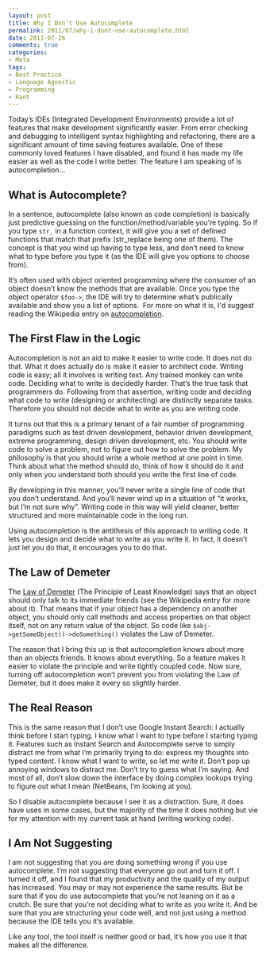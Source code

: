 ```yaml
---
layout: post
title: Why I Don’t Use Autocomplete
permalink: 2011/07/why-i-dont-use-autocomplete.html
date: 2011-07-26
comments: true
categories:
- Meta
tags:
- Best Practice
- Language Agnostic
- Programming
- Rant
---
```


Today’s IDEs (Integrated Development Environments) provide a lot of features that make development significantly easier.  From error checking and debugging to intelligent syntax highlighting and refactoring, there are a significant amount of time saving features available.  One of these commonly loved features I have disabled, and found it has made my life easier as well as the code I write better.  The feature I am speaking of is autocompletion…
<!--more-->

## What is Autocomplete?

In a sentence, autocomplete (also known as code completion) is basically just predictive guessing on the function/method/variable you’re typing.  So if you type `str_` in a function context, it will give you a set of defined functions that match that prefix (str_replace being one of them).  The concept is that you wind up having to type less, and don’t need to know what to type before you type it (as the IDE will give you options to choose from).  

It’s often used with object oriented programming where the consumer of an object doesn’t know the methods that are available.  Once you type the object operator `$foo->`, the IDE will try to determine what’s publically available and show you a list of options.  For more on what it is, I'd suggest reading the Wikipedia entry on [autocompletion](http://en.wikipedia.org/wiki/Autocomplete).

## The First Flaw in the Logic

Autocompletion is not an aid to make it easier to write code.  It does not do that.  What it does actually do is make it easier to architect code.  Writing code is easy; all it involves is writing text.  Any trained monkey can write code.  Deciding what to write is decidedly harder.  That’s the true task that programmers do.  Following from that assertion, writing code and deciding what code to write (designing or architecting) are distinctly separate tasks.  Therefore you should not decide what to write as you are writing code.

It turns out that this is a primary tenant of a fair number of programming paradigms such as test driven development, behavior driven development, extreme programming, design driven development, etc.  You should write code to solve a problem, not to figure out how to solve the problem.  My philosophy is that you should write a whole method at one point in time.  Think about what the method should do, think of how it should do it and only when you understand both should you write the first line of code.  

By developing in this manner, you’ll never write a single line of code that you don’t understand.  And you’ll never wind up in a situation of “it works, but I’m not sure why”.  Writing code in this way will yield cleaner, better structured and more maintainable code in the long run.

Using autocompletion is the antithesis of this approach to writing code.  It lets you design and decide what to write as you write it.  In fact, it doesn’t just let you do that, it encourages you to do that. 

## The Law of Demeter

The [Law of Demeter](http://en.wikipedia.org/wiki/Law_of_Demeter) (The Principle of Least Knowledge) says that an object should only talk to its immediate friends (see the Wikipedia entry for more about it).  That means that if your object has a dependency on another object, you should only call methods and access properties on that object itself, not on any return value of the object.  So code like `$obj->getSomeObject()->doSomething()` violates the Law of Demeter.  

The reason that I bring this up is that autocompletion knows about more than an objects friends.  It knows about everything.  So a feature makes it easier to violate the principle and write tightly coupled code.  Now sure, turning off autocompletion won’t prevent you from violating the Law of Demeter, but it does make it every so slightly harder.

## The Real Reason

This is the same reason that I don’t use Google Instant Search:  I actually think before I start typing.  I know what I want to type before I starting typing it.  Features such as Instant Search and Autocomplete serve to simply distract me from what I’m primarily trying to do: express my thoughts into typed content.  I know what I want to write, so let me write it.  Don’t pop up annoying windows to distract me.  Don’t try to guess what I’m saying.  And most of all, don’t slow down the interface by doing complex lookups trying to figure out what I mean (NetBeans, I’m looking at you).

So I disable autocomplete because I see it as a distraction.  Sure, it does have uses in some cases, but the majority of the time it does nothing but vie for my attention with my current task at hand (writing working code).  

## I Am Not Suggesting

I am not suggesting that you are doing something wrong if you use autocomplete.  I’m not suggesting that everyone go out and turn it off.  I turned it off, and I found that my productivity and the quality of my output has increased.  You may or may not experience the same results.  But be sure that if you do use autocomplete that you’re not leaning on it as a crutch.  Be sure that you’re not deciding what to write as you write it.  And be sure that you are structuring your code well, and not just using a method because the IDE tells you it’s available.

Like any tool, the tool itself is neither good or bad, it’s how you use it that makes all the difference.
